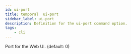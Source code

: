```yaml
---
id: ui-port
title: temporal  ui-port
sidebar_label: ui-port
description: Definition for the ui-port command option.
tags:
	- cli
---
```

Port for the Web UI. (default: 0)
